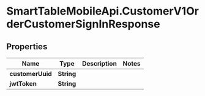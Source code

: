 # SmartTableMobileApi.CustomerV1OrderCustomerSignInResponse

## Properties

Name | Type | Description | Notes
------------ | ------------- | ------------- | -------------
**customerUuid** | **String** |  | 
**jwtToken** | **String** |  | 


